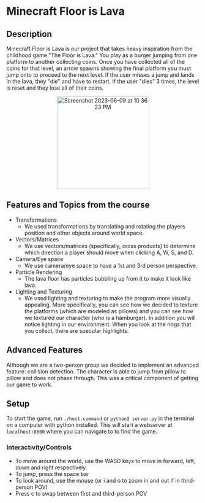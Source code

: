# Minecraft Floor is Lava

## Description
Minecraft Floor is Lava is our project that takes heavy inspiration from the childhood game "The Floor is Lava." You play as a burger jumping from one platform to another collecting coins. Once you have collected all of the coins for that level, an arrow spawns showing the final platform you must jump onto to proceed to the next level. If the user misses a jump and lands in the lava, they "die" and have to restart. If the user "dies" 3 times, the level is reset and 
they lose all of their coins.

<p align="center">
    <img width="241" alt="Screenshot 2023-06-09 at 10 36 23 PM" src="https://github.com/Nate-Fish/dummy/assets/77850450/95132c3a-7a3b-4fd6-904e-84f48b52d9da">
</p>

## Features and Topics from the course
- Transformations
    - We used transformations by translating and rotating the players position and other objects around world space.
- Vectors/Matrices
    -  We use vectors/matrices (specifically, cross products) to determine which direction a player should move when clicking A, W, S, and D.
- Camera/Eye space
    - We use camera/eye space to have a 1st and 3rd person perspective.
- Particle Rendering
    - The lava floor has particles bubbling up from it to make it look like lava. 
- Lighting and Texturing
    - We used lighting and texturing to make the program more visually appealing. More specifically, you can see how we decided to texture the platforms (which are modeled as pillows) and you can see how we textured our character (who is a hamburger). In addition you will notice lighting in our environment. When you look at the rings that you collect, there are specular highlights.

## Advanced Features
Although we are a two-person group we decided to implement an advanced feature: collision detection. The character is able to jump from pillow to pillow and does not phase through. This was a critical component of getting our game to work.


## Setup
To start the game, run 
```./host.command``` or ```python3 server.py```
 in the terminal on a computer with python installed. This will start a webserver at
```localhost:8000``` where you can navigate to to find the game.

### Interactivity/Controls
- To move around the world, use the WASD keys to move in forward, left, down and right respectively.
- To jump, press the space bar
- To look around, use the mouse (or i and o to zoom in and out if in third-person POV)
- Press c to swap between first and third-person POV
